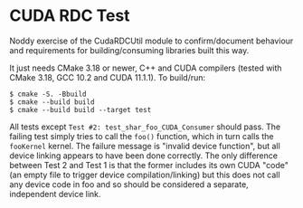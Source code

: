 # CUDA RDC Test

Noddy exercise of the CudaRDCUtil module to confirm/document behaviour and
requirements for building/consuming libraries built this way.

It just needs CMake 3.18 or newer, C++ and CUDA compilers (tested with CMake
3.18, GCC 10.2 and CUDA 11.1.1). To build/run:

```
$ cmake -S. -Bbuild
$ cmake --build build
$ cmake --build build --target test
```

All tests except `Test #2: test_shar_foo_CUDA_Consumer` should pass. The failing
test simply tries to call the `foo()` function, which in turn calls the `fooKernel`
kernel. The failure message is "invalid device function", but all device linking appears
to have been done correctly. The only difference between Test 2 and Test 1 is that 
the former includes its own CUDA "code" (an empty file to trigger device compilation/linking)
but this does not call any device code in foo and so should be considered a separate,
independent device link.